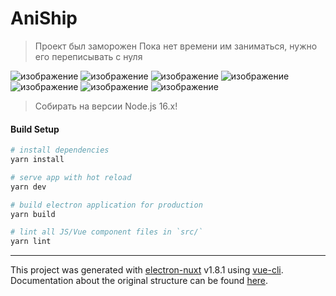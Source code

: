 # AniShip

> Проект был заморожен
> Пока нет времени им заниматься, нужно его переписывать с нуля

![изображение](https://user-images.githubusercontent.com/80642969/232580261-4d5cd52c-0fc2-41a1-b7f9-de5929018ce7.png)
![изображение](https://user-images.githubusercontent.com/80642969/232579839-3b1ba5ad-feac-43f3-8347-01a386c4df8f.png)
![изображение](https://user-images.githubusercontent.com/80642969/232579947-ab3ddbbd-f19f-43ae-b1ac-7520b1433471.png)
![изображение](https://user-images.githubusercontent.com/80642969/232579746-0fbed659-3428-4300-8616-ef70b445fe22.png)
![изображение](https://user-images.githubusercontent.com/80642969/232580112-bb0857ee-2a56-4b03-a9a2-4250add03511.png)
![изображение](https://user-images.githubusercontent.com/80642969/232580527-d06f5bd3-2de0-49e1-a1e0-0deb16a290b6.png)
![изображение](https://user-images.githubusercontent.com/80642969/232580934-d07699e4-7e62-48f2-88e2-e4994431c7a1.png)

> Собирать на версии Node.js 16.x!

#### Build Setup

``` bash
# install dependencies
yarn install

# serve app with hot reload
yarn dev

# build electron application for production
yarn build

# lint all JS/Vue component files in `src/`
yarn lint

```

---

This project was generated with [electron-nuxt](https://github.com/michalzaq12/electron-nuxt) v1.8.1 using [vue-cli](https://github.com/vuejs/vue-cli). Documentation about the original structure can be found [here](https://github.com/michalzaq12/electron-nuxt/blob/master/README.md).

